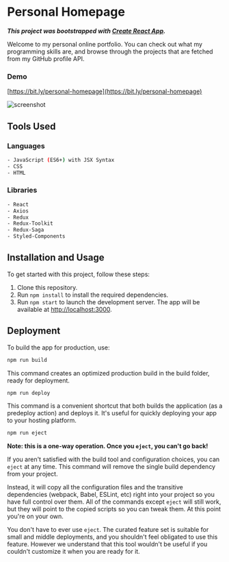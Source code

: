 # **Personal Homepage**

***This project was bootstrapped with [**Create React App**](https://github.com/facebook/create-react-app).***

Welcome to my personal online portfolio. You can check out what my programming skills are, and browse through the projects that are fetched from my GitHub profile API.

### **Demo**

[https://bit.ly/personal-homepage](https://bit.ly/personal-homepage)

![screenshot](https://github.com/michal-owsiak/personal-homepage/blob/main/src/images/demo.gif?raw=true)

## **Tools Used**

### **Languages**

```bash
- JavaScript (ES6+) with JSX Syntax
- CSS
- HTML
```

### **Libraries**

```bash
- React
- Axios
- Redux
- Redux-Toolkit
- Redux-Saga
- Styled-Components
```

## **Installation and Usage**

To get started with this project, follow these steps:

1. Clone this repository.
2. Run `npm install` to install the required dependencies.
3. Run `npm start` to launch the development server. The app will be available at [http://localhost:3000](http://localhost:3000).

## **Deployment**

To build the app for production, use:

```bash
npm run build
```
This command creates an optimized production build in the build folder, ready for deployment.

```bash
npm run deploy
```

This command is a convenient shortcut that both builds the application (as a predeploy action) and deploys it. It's useful for quickly deploying your app to your hosting platform.

```bash
npm run eject
```

**Note: this is a one-way operation. Once you `eject`, you can't go back!**

If you aren't satisfied with the build tool and configuration choices, you can `eject` at any time. This command will remove the single build dependency from your project.

Instead, it will copy all the configuration files and the transitive dependencies (webpack, Babel, ESLint, etc) right into your project so you have full control over them. All of the commands except `eject` will still work, but they will point to the copied scripts so you can tweak them. At this point you're on your own.

You don't have to ever use `eject`. The curated feature set is suitable for small and middle deployments, and you shouldn't feel obligated to use this feature. However we understand that this tool wouldn't be useful if you couldn't customize it when you are ready for it.
